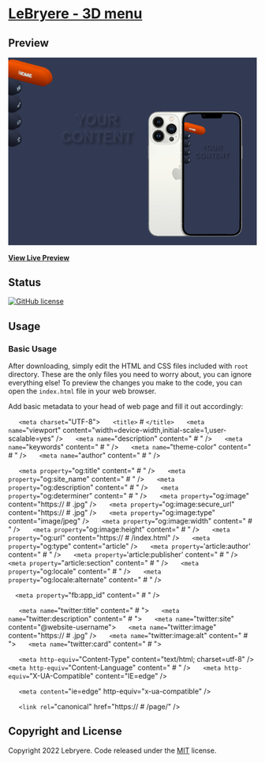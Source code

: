 # [LeBryere - 3D menu](https://)

## Preview

[![Resume Preview](https://raw.githubusercontent.com/LeBryere/3D-menu/master/preview.png)](https://LeBryere.github.io/3D-menu/)

**[View Live Preview](https://raw.githubusercontent.com/LeBryere/D-menu/master/preview.png)**

## Status

[![GitHub license](https://img.shields.io/badge/license-MIT-green?&style=plastic)](https://raw.githubusercontent.com/LeBryere/3D-menu/master/LICENSE)

## Usage

### Basic Usage

After downloading, simply edit the HTML and CSS files included with `root` directory. These are the only files you need to worry about, you can ignore everything else! To preview the changes you make to the code, you can open the `index.html` file in your web browser.

Add basic metadata to your head of web page and fill it out accordingly:

`   <meta charset=`"UTF-8">
`   <title>` # `</title>`
`   <meta name=`"viewport" content="width=device-width,initial-scale=1,user-scalable=yes" />
`   <meta name=`"description" content=" # " />
`   <meta name=`"keywords" content=" # " />
`   <meta name=`"theme-color" content=" # " />
`   <meta name=`"author" content=" # " />

`   <meta property=`"og:title" content=" # " />
`   <meta property=`"og:site_name" content=" # " />
`   <meta property=`"og:description" content=" # " />
`   <meta property=`"og:determiner" content=" # " />
`   <meta property=`"og:image" content="https:// # .jpg" />
`   <meta property=`"og:image:secure_url" content="https:// # .jpg" />
`   <meta property=`"og:image:type" content="image/jpeg" />
`   <meta property=`"og:image:width" content=" # " />
`   <meta property=`"og:image:height" content=" # " />
`   <meta property=`"og:url" content="https:// # /index.html" />
`   <meta property=`"og:type" content="article" />
`   <meta property=`'article:author' content=" # " />
`   <meta property=`'article:publisher' content=" # " />
`   <meta property=`"article:section" content=" # " />
`   <meta property=`"og:locale" content=" # " />
`   <meta property=`"og:locale:alternate" content=" # " />
   
`  <meta property=`"fb:app_id" content=" # " />

`   <meta name=`"twitter:title" content=" # ">
`   <meta name=`"twitter:description" content=" # ">
`   <meta name=`"twitter:site" content="@website-username">
`   <meta name=`"twitter:image" content="https:// # .jpg" />
`   <meta name=`"twitter:image:alt" content=" # ">
`   <meta name=`"twitter:card" content=" # ">
   
`   <meta http-equiv=`"Content-Type" content="text/html; charset=utf-8" />
`   <meta http-equiv=`"Content-Language" content=" # " />
`   <meta http-equiv=`"X-UA-Compatible" content="IE=edge" />

`   <meta content=`"ie=edge" http-equiv="x-ua-compatible" />

`   <link rel=`"canonical" href="https:// # /page/" />


## Copyright and License

Copyright 2022 Lebryere. Code released under the [MIT](https://raw.githubusercontent.com/LeBryere/3D-menu/master/LICENSE) license.
